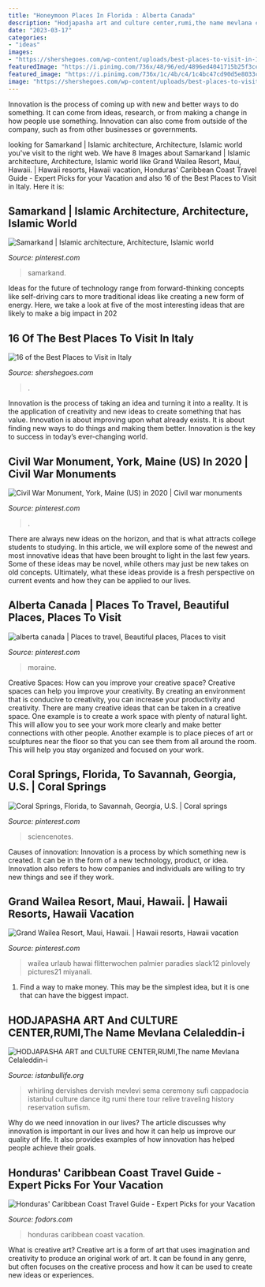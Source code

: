 ```yaml
---
title: "Honeymoon Places In Florida : Alberta Canada"
description: "Hodjapasha art and culture center,rumi,the name mevlana celaleddin-i"
date: "2023-03-17"
categories:
- "ideas"
images:
- "https://shershegoes.com/wp-content/uploads/best-places-to-visit-in-Italy.jpg"
featuredImage: "https://i.pinimg.com/736x/48/96/ed/4896ed4041715b25f3ce678879b68374.jpg"
featured_image: "https://i.pinimg.com/736x/1c/4b/c4/1c4bc47cd90d5e8033cf4c40bd53645d--moraine-lake-canada-travel.jpg"
image: "https://shershegoes.com/wp-content/uploads/best-places-to-visit-in-Italy.jpg"
---
```



Innovation is the process of coming up with new and better ways to do something. It can come from ideas, research, or from making a change in how people use something. Innovation can also come from outside of the company, such as from other businesses or governments.

	

		
looking for Samarkand | Islamic architecture, Architecture, Islamic world you've visit to the right web. We have 8 Images about Samarkand | Islamic architecture, Architecture, Islamic world like Grand Wailea Resort, Maui, Hawaii. | Hawaii resorts, Hawaii vacation, Honduras&#039; Caribbean Coast Travel Guide - Expert Picks for your Vacation and also 16 of the Best Places to Visit in Italy. Here it is:
		
    
## Samarkand | Islamic Architecture, Architecture, Islamic World

<img loading=lazy src="https://i.pinimg.com/736x/fc/54/ec/fc54ec513f935e9cc4d9650866b01de1--samarkand-islamic-architecture.jpg" onerror="this.onerror=null;this.src='https://tse2.mm.bing.net/th?id=OIP.dRknlY9xuJRKJo2Y4eMaKQHaJ3&amp;pid=15.1';" alt="Samarkand | Islamic architecture, Architecture, Islamic world">

_Source: pinterest.com_

>samarkand. 

	

Ideas for the future of technology range from forward-thinking concepts like self-driving cars to more traditional ideas like creating a new form of energy. Here, we take a look at five of the most interesting ideas that are likely to make a big impact in 202
    
## 16 Of The Best Places To Visit In Italy

<img loading=lazy src="https://shershegoes.com/wp-content/uploads/best-places-to-visit-in-Italy.jpg" onerror="this.onerror=null;this.src='https://tse4.mm.bing.net/th?id=OIP.hF7GAUysvPi3UUwC73XNSwHaLH&amp;pid=15.1';" alt="16 of the Best Places to Visit in Italy">

_Source: shershegoes.com_

>. 

	

Innovation is the process of taking an idea and turning it into a reality. It is the application of creativity and new ideas to create something that has value. Innovation is about improving upon what already exists. It is about finding new ways to do things and making them better. Innovation is the key to success in today’s ever-changing world.

    
## Civil War Monument, York, Maine (US) In 2020 | Civil War Monuments

<img loading=lazy src="https://i.pinimg.com/736x/27/77/9c/27779c003a68d8ed8cc12a63619046e2.jpg" onerror="this.onerror=null;this.src='https://tse4.mm.bing.net/th?id=OIP.DrDMImJYFZnUr4n4ao0e4gHaLH&amp;pid=15.1';" alt="Civil War Monument, York, Maine (US) in 2020 | Civil war monuments">

_Source: pinterest.com_

>. 

	

There are always new ideas on the horizon, and that is what attracts college students to studying. In this article, we will explore some of the newest and most innovative ideas that have been brought to light in the last few years. Some of these ideas may be novel, while others may just be new takes on old concepts. Ultimately, what these ideas provide is a fresh perspective on current events and how they can be applied to our lives.

    
## Alberta Canada | Places To Travel, Beautiful Places, Places To Visit

<img loading=lazy src="https://i.pinimg.com/736x/1c/4b/c4/1c4bc47cd90d5e8033cf4c40bd53645d--moraine-lake-canada-travel.jpg" onerror="this.onerror=null;this.src='https://tse3.mm.bing.net/th?id=OIP.GBRaf3yKJfndcVsRRFjYbwHaLI&amp;pid=15.1';" alt="alberta canada | Places to travel, Beautiful places, Places to visit">

_Source: pinterest.com_

>moraine. 

	

Creative Spaces: How can you improve your creative space?
Creative spaces can help you improve your creativity. By creating an environment that is conducive to creativity, you can increase your productivity and creativity. There are many creative ideas that can be taken in a creative space. One example is to create a work space with plenty of natural light. This will allow you to see your work more clearly and make better connections with other people. Another example is to place pieces of art or sculptures near the floor so that you can see them from all around the room. This will help you stay organized and focused on your work.

    
## Coral Springs, Florida, To Savannah, Georgia, U.S. | Coral Springs

<img loading=lazy src="https://i.pinimg.com/736x/48/96/ed/4896ed4041715b25f3ce678879b68374.jpg" onerror="this.onerror=null;this.src='https://tse4.mm.bing.net/th?id=OIP.QwNVFCiVYyF237Qp3VXiXQAAAA&amp;pid=15.1';" alt="Coral Springs, Florida, to Savannah, Georgia, U.S. | Coral springs">

_Source: pinterest.com_

>sciencenotes. 

	

Causes of innovation:
Innovation is a process by which something new is created. It can be in the form of a new technology, product, or idea. Innovation also refers to how companies and individuals are willing to try new things and see if they work.

    
## Grand Wailea Resort, Maui, Hawaii. | Hawaii Resorts, Hawaii Vacation

<img loading=lazy src="https://i.pinimg.com/736x/3f/e2/59/3fe25952458d656edd20164cad9875ac--wailea-resort-maui-hawaii.jpg" onerror="this.onerror=null;this.src='https://tse4.mm.bing.net/th?id=OIP.LKJhRUFe-w2kPhm2rLpeIQHaLE&amp;pid=15.1';" alt="Grand Wailea Resort, Maui, Hawaii. | Hawaii resorts, Hawaii vacation">

_Source: pinterest.com_

>wailea urlaub hawai flitterwochen palmier paradies slack12 pinlovely pictures21 miyanali. 

	

1) Find a way to make money. This may be the simplest idea, but it is one that can have the biggest impact.

    
## HODJAPASHA ART And CULTURE CENTER,RUMI,The Name Mevlana Celaleddin-i

<img loading=lazy src="http://www.istanbullife.org/hodjapasha-culture-center/hodjapasha-dervish-show4-small.jpg" onerror="this.onerror=null;this.src='https://tse4.mm.bing.net/th?id=OIP.rKBOiF7-j_L8PATMJQvbBgAAAA&amp;pid=15.1';" alt="HODJAPASHA ART and CULTURE CENTER,RUMI,The name Mevlana Celaleddin-i">

_Source: istanbullife.org_

>whirling dervishes dervish mevlevi sema ceremony sufi cappadocia istanbul culture dance itg rumi there tour relive traveling history reservation sufism. 

	

Why do we need innovation in our lives?
The article discusses why innovation is important in our lives and how it can help us improve our quality of life. It also provides examples of how innovation has helped people achieve their goals.

    
## Honduras&#039; Caribbean Coast Travel Guide - Expert Picks For Your Vacation

<img loading=lazy src="https://www.fodors.com/assets/destinations/711015/beach-tela-honduras_980x650.jpg" onerror="this.onerror=null;this.src='https://tse4.mm.bing.net/th?id=OIP.1MrMknV1hl8cg8-8Xzj9GgHaE6&amp;pid=15.1';" alt="Honduras&#039; Caribbean Coast Travel Guide - Expert Picks for your Vacation">

_Source: fodors.com_

>honduras caribbean coast vacation. 

	

What is creative art?
Creative art is a form of art that uses imagination and creativity to produce an original work of art. It can be found in any genre, but often focuses on the creative process and how it can be used to create new ideas or experiences.

